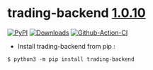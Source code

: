 # trading-backend [1.0.10](https://github.com/Drakkar-Software/trading-backend/tree/master/CHANGELOG.md)
[![PyPI](https://img.shields.io/pypi/v/trading-backend.svg)](https://pypi.python.org/pypi/trading-backend/)
[![Downloads](https://pepy.tech/badge/trading-backend/month)](https://pepy.tech/project/trading-backend)
[![Github-Action-CI](https://github.com/Drakkar-Software/trading-backend/workflows/trading-backend-CI/badge.svg)](https://github.com/Drakkar-Software/trading-backend/actions)

- Install trading-backend from pip : 

``` {.sourceCode .bash}
$ python3 -m pip install trading-backend
```
